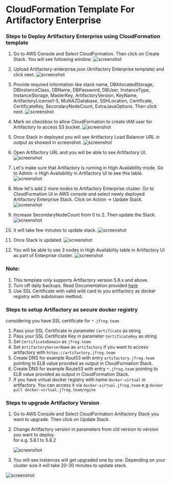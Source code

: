 # CloudFormation Template For Artifactory Enterprise

### Steps to Deploy Artifactory Enterprise using CloudFormation template

1. Go to AWS Console and Select CloudFormation. Then click on Create Stack.
   You will see following window. 
![screenshot](images/1.png)

2. Upload Artifactory-enterprise.json (Artifactory Enterprise template) and click next.
![screenshot](images/2.png)

3. Provide required information like stack name, DBAllocatedStorage, DBInstanceClass, DBName, DBPassword,
   DBUser, InstanceType, InstanceStorage, MasterKey, ArtifactoryVersion, KeyName, ArtifactoryLicense1-5, MultiAZDatabase, SSHLocation, Certificate, CertificateKey, SecondaryNodeCount, ExtraJavaOptions. Then click next.
![screenshot](images/3.png)

4. Mark on checkbox to allow CloudFormation to create IAM user for Artifactory to access S3 bucket.
![screenshot](images/4.png)

5. Once Stack in deployed you will see Artifactory Load Balancer URL in output as showed in screenshot.
![screenshot](images/5.png)

6. Open Artifactory URL and you will be able to see Artifactory UI.
![screenshot](images/6.png)

7. Let's make sure that Artifactory is running in High Availability mode. Go to Admin -> High Availability in Artifactory UI to see this table.
![screenshot](images/8.png)

8. Now let's add 2 more nodes to Artifactory Enterprise cluster. Go to CloudFormation UI in AWS console and select newly deployed Artifactory Enterprise Stack.
   Click on Action -> Update Stack.
![screenshot](images/9.png)

9. Increase SecondaryNodeCount from 0 to 2. Then update the Stack.
![screenshot](images/10.png)

10. It will take few minutes to update stack.
![screenshot](images/11.png)

11. Once Stack is updated.
![screenshot](images/12.png)

12. You will be able to see 3 nodes in High Availability table in Artifactory UI as part of Enterprise cluster.
![screenshot](images/13.png)

### Note: 
1. This template only supports Artifactory version 5.8.x and above.
2. Turn off daily backups.  Read Documentation provided [here](https://www.jfrog.com/confluence/display/RTF/Managing+Backups)
3. Use SSL Certificate with valid wild card to you artifactory as docker registry with subdomain method.

### Steps to setup Artifactory as secure docker registry
considering you have SSL certificate for `*.jfrog.team`
1. Pass your SSL Certificate in parameter `Certificate` as string
2. Pass your SSL Certificate Key in parameter `CertificateKey` as string
3. Set `CertificateDomain` as `jfrog.team`
4. Set `ArtifactoryServerName` as `artifactory` if you want to access artifactory with `https://artifactory.jfrog.team`
5. Create DNS for example Rout53 with entry `artifactory.jfrog.team` pointing to ELB value provided as output in CloudFormation Stack.
6. Create DNS for example Route53 with entry `*.jfrog.team` pointing to ELB value provided as output in CloudFormation Stack.
7. If you have virtual docker registry with name `docker-virtual` in artifactory. You can access it via `docker-virtual.jfrog.team`
   e.g ```docker pull docker-virtual.jfrog.team/nginx```

### Steps to upgrade Artifactory Version

1. Go to AWS Console and Select CloudFormation Artifactory Stack you want to upgrade. Then click on Update Stack.

2. Change Artifactory version in parameters from old version to version you want to deploy.  
   for e.g. 5.8.1 to 5.8.2
   
   ![screenshot](images/14.png)
   
3. You will see instances will get upgraded one by one. Depending on your cluster size it will take 20-30 minutes to update stack.

![screenshot](images/15.png)